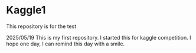 # Kaggle1
This repository is for the test

2025/05/19 This is my first repository. I started this for kaggle competition. I hope one day, I can remind this day with a smile.
